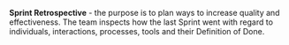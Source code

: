 **Sprint Retrospective** - the purpose is to plan ways to increase quality and effectiveness. The team inspects how the last Sprint went with regard to individuals, interactions, processes, tools and their Definition of Done. 
